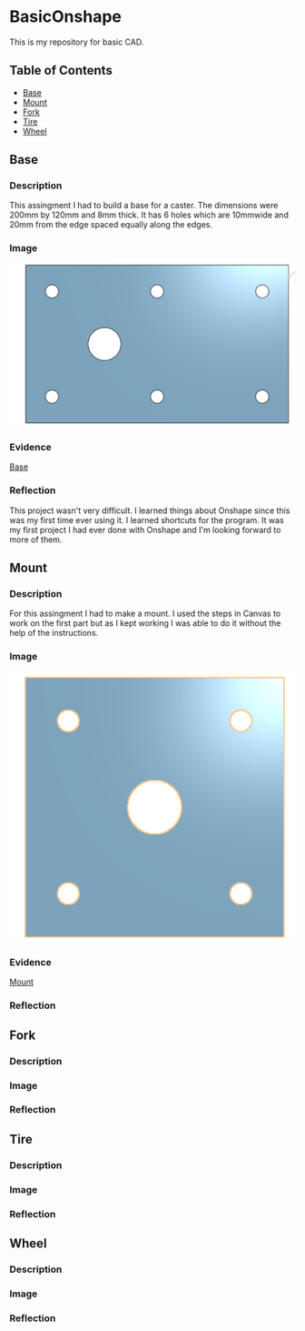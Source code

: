 # BasicOnshape
This is my repository for basic CAD.

## Table of Contents 
* [Base](#Base)
* [Mount](#Fork)
* [Fork](#Fork) 
* [Tire](#Tire)
* [Wheel](#Wheel)



## Base 

### Description 
This assingment I had to build a base for a caster. The dimensions were 200mm by 120mm and 8mm thick. It has 6 holes which are 10mmwide and 20mm from the edge spaced equally along the edges.
### Image 
![The Box](images/Base.jpg)

### Evidence 
[Base](https://cvilleschools.onshape.com/documents/b08f00f1ce583137b1b9e5b0/w/5e42dc8ca2b568cac2af11da/e/3602bdf8b3430cb29f84bb1f)

### Reflection 
This project wasn't very difficult. I learned things about Onshape since this was my first time ever using it. I learned shortcuts for the program. It was my first project I had ever done with Onshape and I'm looking forward to more of them. 

## Mount

### Description 
For this assingment I had to make a mount. I used the steps in Canvas to work on the first part but as I kept working I was able to do it without the help of the instructions. 
### Image
![The Mount](images/Mount.jpg)
### Evidence 
[Mount](https://cvilleschools.onshape.com/documents/a4dd878735d83367e5cd03f4/w/612c5442af2664bcad290162/e/3dc37ab41c8a8945081dc2a5)
### Reflection 

## Fork 
### Description 
### Image
### Reflection 

## Tire
### Description 
### Image
### Reflection 

## Wheel
### Description 
### Image
### Reflection 

